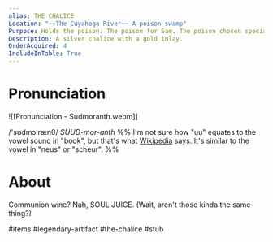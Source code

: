 ```yaml
---
alias: THE CHALICE
Location: "~~The Cuyahoga River~~ A poison swamp"
Purpose: Holds the poison. The poison for Sam. The poison chosen specially to place Sam into a state of near death. Sam's poison.
Description: A silver chalice with a gold inlay.
OrderAcquired: 4
IncludeInTable: True
---
```

# Pronunciation
![[Pronunciation - Sudmoranth.webm]]

/'sʊdmɔːrænθ/ *SUUD-mor-anth*
%% I'm not sure how "uu" equates to the vowel sound in "book", but that's what [Wikipedia](https://en.wikipedia.org/wiki/Help:Pronunciation_respelling_key) says. It's similar to the vowel in "neus" or "scheur". %%

# About
Communion wine? Nah, SOUL JUICE. (Wait, aren't those kinda the same thing?)

#items #legendary-artifact #the-chalice #stub 
